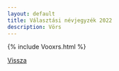 ```yaml
---
layout: default
title: Választási névjegyzék 2022
description: Vörs
---
```


{% include Vooxrs.html %}

[Vissza](./)